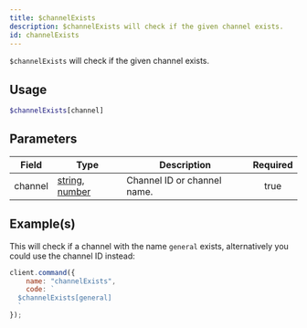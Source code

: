 ```yaml
---
title: $channelExists
description: $channelExists will check if the given channel exists.
id: channelExists
---
```


`$channelExists` will check if the given channel exists.

## Usage

```php
$channelExists[channel]
```

## Parameters

| Field   | Type                                                                                                                                                                                                 | Description                 | Required |
| ------- | ---------------------------------------------------------------------------------------------------------------------------------------------------------------------------------------------------- | --------------------------- | :------: |
| channel | [string](https://developer.mozilla.org/en-US/docs/Web/JavaScript/Reference/Global_Objects/String), [number](https://developer.mozilla.org/en-us/docs/web/javascript/reference/global_objects/number) | Channel ID or channel name. |   true   |

## Example(s)

This will check if a channel with the name `general` exists, alternatively you could use the channel ID instead:

```javascript
client.command({
    name: "channelExists",
    code: `
  $channelExists[general]
  `
});
```

